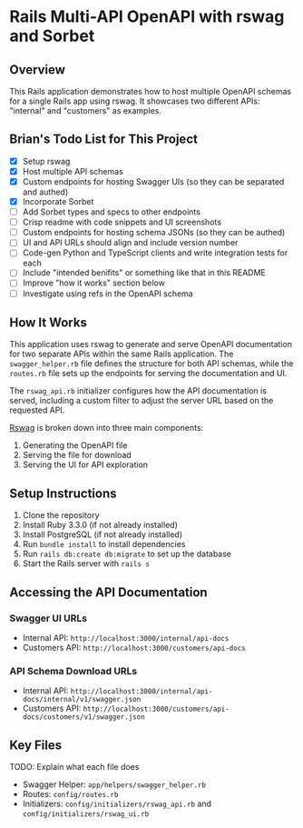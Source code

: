 # Rails Multi-API OpenAPI with rswag and Sorbet

## Overview

This Rails application demonstrates how to host multiple OpenAPI schemas for a single Rails app using rswag. It showcases two different APIs: "internal" and "customers" as examples.

## Brian's Todo List for This Project

- [x] Setup rswag
- [x] Host multiple API schemas
- [x] Custom endpoints for hosting Swagger UIs (so they can be separated and authed)
- [x] Incorporate Sorbet
- [ ] Add Sorbet types and specs to other endpoints
- [ ] Crisp readme with code snippets and UI screenshots
- [ ] Custom endpoints for hosting schema JSONs (so they can be authed)
- [ ] UI and API URLs should align and include version number
- [ ] Code-gen Python and TypeScript clients and write integration tests for each
- [ ] Include "intended benifits" or something like that in this README
- [ ] Improve "how it works" section below
- [ ] Investigate using refs in the OpenAPI schema

## How It Works

This application uses rswag to generate and serve OpenAPI documentation for two separate APIs within the same Rails application. The `swagger_helper.rb` file defines the structure for both API schemas, while the `routes.rb` file sets up the endpoints for serving the documentation and UI.

The `rswag_api.rb` initializer configures how the API documentation is served, including a custom filter to adjust the server URL based on the requested API.

[Rswag](https://github.com/rswag/rswag) is broken down into three main components:
1. Generating the OpenAPI file
2. Serving the file for download
3. Serving the UI for API exploration

## Setup Instructions

1. Clone the repository
2. Install Ruby 3.3.0 (if not already installed)
3. Install PostgreSQL (if not already installed)
4. Run `bundle install` to install dependencies
5. Run `rails db:create db:migrate` to set up the database
6. Start the Rails server with `rails s`

## Accessing the API Documentation

### Swagger UI URLs
- Internal API: `http://localhost:3000/internal/api-docs`
- Customers API: `http://localhost:3000/customers/api-docs`

### API Schema Download URLs
- Internal API: `http://localhost:3000/internal/api-docs/internal/v1/swagger.json`
- Customers API: `http://localhost:3000/customers/api-docs/customers/v1/swagger.json`

## Key Files
TODO: Explain what each file does
- Swagger Helper: `app/helpers/swagger_helper.rb`
- Routes: `config/routes.rb`
- Initializers: `config/initializers/rswag_api.rb` and `config/initializers/rswag_ui.rb`
